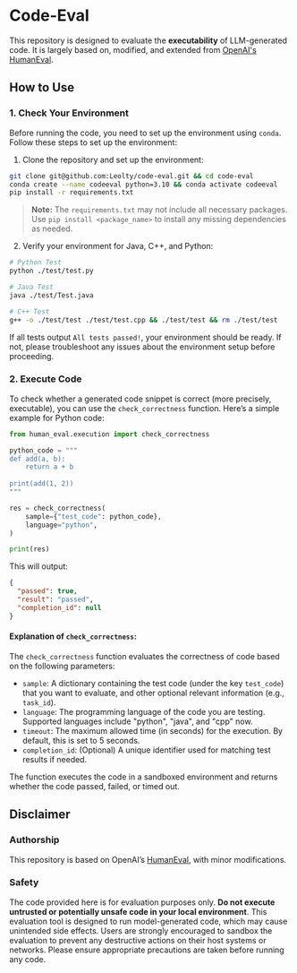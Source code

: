 # Code-Eval

This repository is designed to evaluate the **executability** of LLM-generated code. It is largely based on, modified, and extended from [OpenAI's HumanEval](https://github.com/openai/human-eval).

## How to Use

### 1. Check Your Environment

Before running the code, you need to set up the environment using `conda`. Follow these steps to set up the environment:

1. Clone the repository and set up the environment:

```bash
git clone git@github.com:Leolty/code-eval.git && cd code-eval
conda create --name codeeval python=3.10 && conda activate codeeval
pip install -r requirements.txt
```

> **Note:** The `requirements.txt` may not include all necessary packages. Use `pip install <package_name>` to install any missing dependencies as needed.

2. Verify your environment for Java, C++, and Python:

```bash
# Python Test
python ./test/test.py

# Java Test
java ./test/Test.java

# C++ Test
g++ -o ./test/test ./test/test.cpp && ./test/test && rm ./test/test
```

If all tests output `All tests passed!`, your environment should be ready. If not, please troubleshoot any issues about the environment setup before proceeding.

### 2. Execute Code

To check whether a generated code snippet is correct (more precisely, executable), you can use the `check_correctness` function. Here’s a simple example for Python code:

```python
from human_eval.execution import check_correctness

python_code = """
def add(a, b):
    return a + b
    
print(add(1, 2))
"""

res = check_correctness(
    sample={"test_code": python_code},
    language="python",
)

print(res)
```

This will output:
```json
{
  "passed": true,
  "result": "passed",
  "completion_id": null
}
```

#### Explanation of `check_correctness`:

The `check_correctness` function evaluates the correctness of code based on the following parameters:

- `sample`: A dictionary containing the test code (under the key `test_code`) that you want to evaluate, and other optional relevant information (e.g., `task_id`).
- `language`: The programming language of the code you are testing. Supported languages include "python", "java", and "cpp" now.
- `timeout`: The maximum allowed time (in seconds) for the execution. By default, this is set to 5 seconds.
- `completion_id`: (Optional) A unique identifier used for matching test results if needed.

The function executes the code in a sandboxed environment and returns whether the code passed, failed, or timed out.

## Disclaimer

### Authorship
This repository is based on OpenAI’s [HumanEval](https://github.com/openai/human-eval), with minor modifications.

### Safety
The code provided here is for evaluation purposes only. **Do not execute untrusted or potentially unsafe code in your local environment**. This evaluation tool is designed to run model-generated code, which may cause unintended side effects. Users are strongly encouraged to sandbox the evaluation to prevent any destructive actions on their host systems or networks. Please ensure appropriate precautions are taken before running any code.